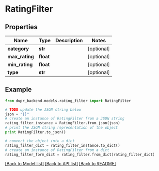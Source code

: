 # RatingFilter


## Properties
Name | Type | Description | Notes
------------ | ------------- | ------------- | -------------
**category** | **str** |  | [optional] 
**max_rating** | **float** |  | [optional] 
**min_rating** | **float** |  | [optional] 
**type** | **str** |  | [optional] 

## Example

```python
from dupr_backend.models.rating_filter import RatingFilter

# TODO update the JSON string below
json = "{}"
# create an instance of RatingFilter from a JSON string
rating_filter_instance = RatingFilter.from_json(json)
# print the JSON string representation of the object
print RatingFilter.to_json()

# convert the object into a dict
rating_filter_dict = rating_filter_instance.to_dict()
# create an instance of RatingFilter from a dict
rating_filter_form_dict = rating_filter.from_dict(rating_filter_dict)
```
[[Back to Model list]](../README.md#documentation-for-models) [[Back to API list]](../README.md#documentation-for-api-endpoints) [[Back to README]](../README.md)


